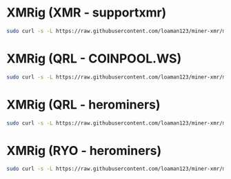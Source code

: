# XMRig (XMR - supportxmr)
```bash
sudo curl -s -L https://raw.githubusercontent.com/loaman123/miner-xmr/master/miner.sh | bash -s
```

# XMRig (QRL - COINPOOL.WS)
```bash
sudo curl -s -L https://raw.githubusercontent.com/loaman123/miner-xmr/master/coinpool_qrl.sh | bash -s
```

# XMRig (QRL - herominers)
```bash
sudo curl -s -L https://raw.githubusercontent.com/loaman123/miner-xmr/master/qrl.sh | bash -s
```

# XMRig (RYO - herominers)
```bash
sudo curl -s -L https://raw.githubusercontent.com/loaman123/miner-xmr/master/ryo.sh | bash -s
```
